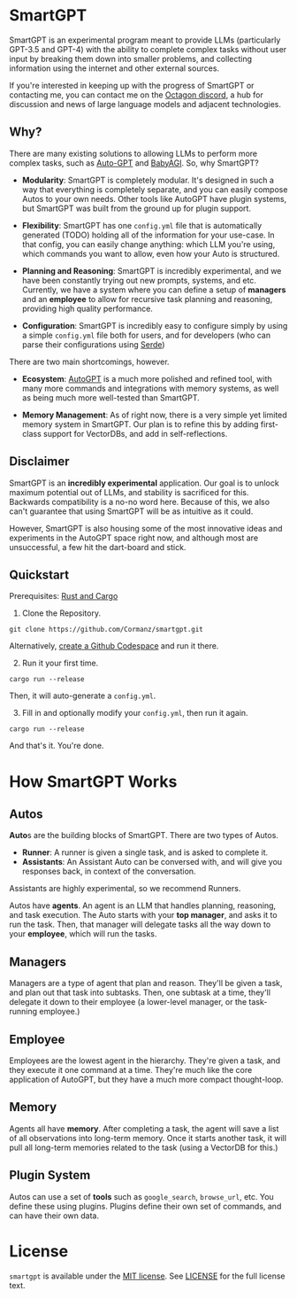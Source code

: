 # SmartGPT

SmartGPT is an experimental program meant to provide LLMs (particularly GPT-3.5 and GPT-4) with the ability to complete complex tasks without user input by breaking them down into smaller problems, and collecting information using the internet and other external sources.

If you're interested in keeping up with the progress of SmartGPT or contacting me, you can contact me on the [Octagon discord](https://discord.gg/rMnTeZWTBb), a hub for discussion and news of large language models and adjacent technologies.

## Why?

There are many existing solutions to allowing LLMs to perform more complex tasks, such as [Auto-GPT](https://github.com/Torantulino/Auto-GPT) and [BabyAGI](https://github.com/yoheinakajima/babyagi). So, why SmartGPT?

- **Modularity**: SmartGPT is completely modular. It's designed in such a way that everything is completely separate, and you can easily compose Autos to your own needs. Other tools like AutoGPT have plugin systems, but SmartGPT was built from the ground up for plugin support.

- **Flexibility**: SmartGPT has one `config.yml` file that is automatically generated (TODO) holding all of the information for your use-case. In that config, you can easily change anything: which LLM you're using, which commands you want to allow, even how your Auto is structured.

- **Planning and Reasoning**: SmartGPT is incredibly experimental, and we have been constantly trying out new prompts, systems, and etc. Currently, we have a system where you can define a setup of **managers** and an **employee** to allow for recursive task planning and reasoning, providing high quality performance.

- **Configuration**: SmartGPT is incredibly easy to configure simply by using a simple `config.yml` file both for users, and for developers (who can parse their configurations using [Serde](https://serde.rs/))

There are two main shortcomings, however.

- **Ecosystem**: [AutoGPT](https://github.com/Torantulino/Auto-GPT) is a much more polished and refined tool, with many more commands and integrations with memory systems, as well as being much more well-tested than SmartGPT.

- **Memory Management**: As of right now, there is a very simple yet limited memory system in SmartGPT. Our plan is to refine this by adding first-class support for VectorDBs, and add in self-reflections.

## Disclaimer

SmartGPT is an **incredibly experimental** application. Our goal is to unlock maximum potential out of LLMs, and stability is sacrificed for this. Backwards compatibility is a no-no word here. Because of this, we also can't guarantee that using SmartGPT will be as intuitive as it could.

However, SmartGPT is also housing some of the most innovative ideas and experiments in the AutoGPT space right now, and although most are unsuccessful, a few hit the dart-board and stick.

## Quickstart

Prerequisites: [Rust and Cargo](https://doc.rust-lang.org/cargo/getting-started/installation.html)

1. Clone the Repository.
```
git clone https://github.com/Cormanz/smartgpt.git
```

Alternatively, [create a Github Codespace](https://github.com/codespaces/new?hide_repo_select=true&ref=main&repo=626190057) and run it there.

2. Run it your first time.
```
cargo run --release
```

Then, it will auto-generate a `config.yml`.

3. Fill in and optionally modify your `config.yml`, then run it again.
```
cargo run --release
```

And that's it. You're done.

# How SmartGPT Works

## Autos

**Auto**s are the building blocks of SmartGPT. There are two types of Autos.

- **Runner**: A runner is given a single task, and is asked to complete it.
- **Assistants**: An Assistant Auto can be conversed with, and will give you responses back, in context of the conversation.

Assistants are highly experimental, so we recommend Runners.

Autos have **agents**. An agent is an LLM that handles planning, reasoning, and task execution. The Auto starts with your **top manager**, and asks it to run the task. Then, that manager will delegate tasks all the way down to your **employee**, which will run the tasks.

## Managers

Managers are a type of agent that plan and reason. They'll be given a task, and plan out that task into subtasks. Then, one subtask at a time, they'll delegate it down to their employee (a lower-level manager, or the task-running employee.)

## Employee

Employees are the lowest agent in the hierarchy. They're given a task, and they execute it one command at a time. They're much like the core application of AutoGPT, but they have a much more compact thought-loop.

## Memory

Agents all have **memory**. After completing a task, the agent will save a list of all observations into long-term memory. Once it starts another task, it will pull all long-term memories related to the task (using a VectorDB for this.)

## Plugin System

Autos can use a set of **tools** such as `google_search`, `browse_url`, etc. You define these using plugins. Plugins define their own set of commands, and can have their own data.

# License

`smartgpt` is available under the
[MIT license](https://opensource.org/licenses/MIT). See
[LICENSE](https://github.com/Cormanz/smartgpt/blob/main/LICENSE.md) for the full
license text.
